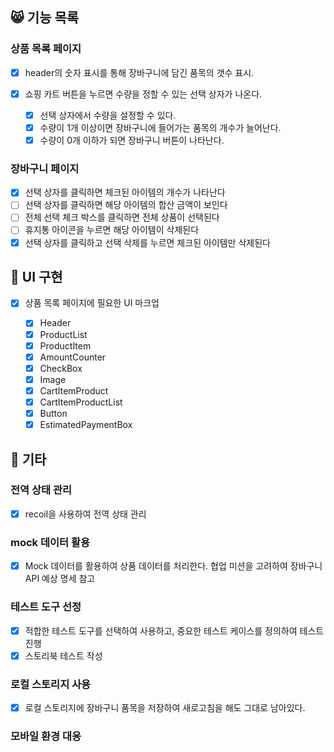 ## 😸 기능 목록

### 상품 목록 페이지

- [x] header의 숫자 표시를 통해 장바구니에 담긴 품목의 갯수 표시.
- [x] 쇼핑 카트 버튼을 누르면 수량을 정할 수 있는 선택 상자가 나온다.

  - [x] 선택 상자에서 수량을 설정할 수 있다.
  - [x] 수량이 1개 이상이면 장바구니에 들어가는 품목의 개수가 늘어난다.
  - [x] 수량이 0개 이하가 되면 장바구니 버튼이 나타난다.

### 장바구니 페이지

- [x] 선택 상자를 클릭하면 체크된 아이템의 개수가 나타난다
- [ ] 선택 상자를 클릭하면 해당 아이템의 합산 금액이 보인다
- [ ] 전체 선택 체크 박스를 클릭하면 전체 상품이 선택된다
- [ ] 휴지통 아이콘을 누르면 해당 아이템이 삭제된다
- [x] 선택 상자를 클릭하고 선택 삭제를 누르면 체크된 아이템만 삭제된다

## 🦦 UI 구현

- [x] 상품 목록 페이지에 필요한 UI 마크업

  - [x] Header
  - [x] ProductList
  - [x] ProductItem
  - [x] AmountCounter
  - [x] CheckBox
  - [x] Image
  - [x] CartItemProduct
  - [x] CartItemProductList
  - [x] Button
  - [x] EstimatedPaymentBox

## 🐧 기타

### 전역 상태 관리

- [x] recoil을 사용하여 전역 상태 관리

### mock 데이터 활용

- [x] Mock 데이터를 활용하여 상품 데이터를 처리한다. 협업 미션을 고려하여 장바구니 API 예상 명세 참고

### 테스트 도구 선정

- [x] 적합한 테스트 도구를 선택하여 사용하고, 중요한 테스트 케이스를 정의하여 테스트 진행
- [x] 스토리북 테스트 작성

### 로컬 스토리지 사용

- [x] 로컬 스토리지에 장바구니 품목을 저장하여 새로고침을 해도 그대로 남아있다.

### 모바일 환경 대응
